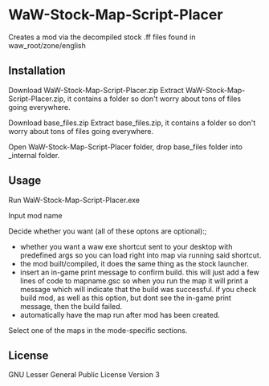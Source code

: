 # WaW-Stock-Map-Script-Placer

Creates a mod via the decompiled stock .ff files found in waw_root/zone/english

## Installation

Download WaW-Stock-Map-Script-Placer.zip
Extract WaW-Stock-Map-Script-Placer.zip, it contains a folder so don't worry about tons of files going everywhere.

Download base_files.zip
Extract base_files.zip, it contains a folder so don't worry about tons of files going everywhere.

Open WaW-Stock-Map-Script-Placer folder, drop base_files folder into _internal folder.

## Usage

Run WaW-Stock-Map-Script-Placer.exe

Input mod name

Decide whether you want (all of these optons are optional):;
- whether you want a waw exe shortcut sent to your desktop with predefined args so you can load right into map via running said shortcut.
- the mod built/compiled, it does the same thing as the stock launcher.
- insert an in-game print message to confirm build. this will just add a few lines of code to mapname.gsc so when you run the map it will print a message which will indicate that the build was successful. if you check build mod, as well as this option, but dont see the in-game print message, then the build failed.
- automatically have the map run after mod has been created.

Select one of the maps in the mode-specific sections.

## License

GNU Lesser General Public License Version 3
